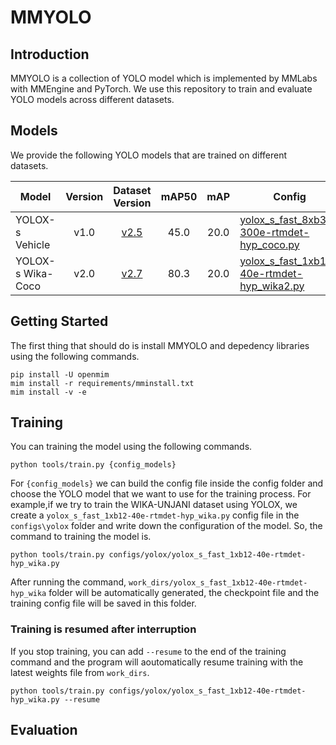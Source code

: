 # MMYOLO

## Introduction

MMYOLO is a collection of YOLO model which is implemented by MMLabs with MMEngine and PyTorch. We use this repository to train and evaluate YOLO models across different datasets.

## Models

We provide the following YOLO models that are trained on different datasets.

| Model           | Version |                      Dataset Version                       | mAP50 |  mAP  | Config                                                                                                   | Weights                                                                                    |
| --------------- | :-----: | :--------------------------------------------------------: | :---: | :---: | -------------------------------------------------------------------------------------------------------- | ------------------------------------------------------------------------------------------ |
| YOLOX-s Vehicle |  v1.0   | [v2.5](https://github.com/widyamsib/ppe-dataset/tree/v2.5) | 45.0  | 20.0  | [yolox_s_fast_8xb32-300e-rtmdet-hyp_coco.py](./configs/yolox/yolox_s_fast_8xb32-300e-rtmdet-hyp_coco.py) | [ONNX](https://github.com/widyamsib/mmyolo-msib/releases/download/wika-v1.0/epoch_15.onnx) |
| YOLOX-s Wika-Coco |  v2.0   | [v2.7](https://github.com/widyamsib/ppe-dataset/tree/v2.7)| 80.3  | 20.0  | [yolox_s_fast_1xb12-40e-rtmdet-hyp_wika2.py](./configs/yolox/yolox_s_fast_1xb12-40e-rtmdet-hyp_wika2.py) | [Weights](https://github.com/widyamsib/mmyolo-msib/releases/download/wika-v2.0/wika-coco.zip) |

## Getting Started

The first thing that should do is install MMYOLO and depedency libraries using the following commands.

```
pip install -U openmim
mim install -r requirements/mminstall.txt
mim install -v -e
```

## Training

You can training the model using the following commands.

```
python tools/train.py {config_models}
```

For `{config_models}` we can build the config file inside the config folder and choose the YOLO model that we want to use for the training process. For example,if we try to train the WIKA-UNJANI dataset using YOLOX, we create a `yolox_s_fast_1xb12-40e-rtmdet-hyp_wika.py` config file in the `configs\yolox` folder and write down the configuration of the model. So, the command to training the model is.

```
python tools/train.py configs/yolox/yolox_s_fast_1xb12-40e-rtmdet-hyp_wika.py
```

After running the command, `work_dirs/yolox_s_fast_1xb12-40e-rtmdet-hyp_wika` folder will be automatically generated, the checkpoint file and the training config file will be saved in this folder.

### Training is resumed after interruption

If you stop training, you can add `--resume` to the end of the training command and the program will aoutomatically resume training with the latest weights file from `work_dirs`.

```
python tools/train.py configs/yolox/yolox_s_fast_1xb12-40e-rtmdet-hyp_wika.py --resume
```

## Evaluation

